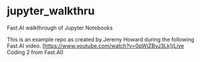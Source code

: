 # jupyter_walkthru
Fast.AI walkthrough of Jupyter Notebooks 

This is an example repo as created by Jeremy Howard during the following Fast.AI video.
[https://www.youtube.com/watch?v=0pWjZByJ3Lk](Live Coding 2 from Fast.AI)
